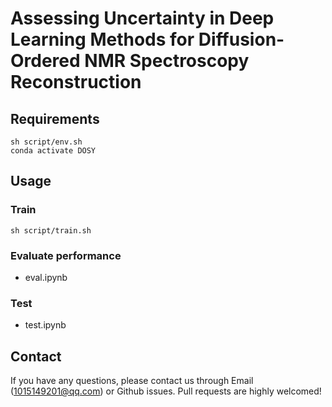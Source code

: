 # Assessing Uncertainty in Deep Learning Methods for Diffusion-Ordered NMR Spectroscopy Reconstruction

## Requirements
```shell
sh script/env.sh
conda activate DOSY
```

## Usage
### Train
```shell
sh script/train.sh
```
### Evaluate  performance
- eval.ipynb

### Test
- test.ipynb 

## Contact
If you have any questions, please contact us through Email (1015149201@qq.com) or Github issues. Pull requests are highly welcomed!